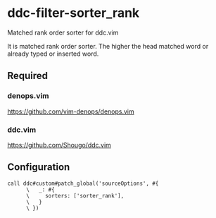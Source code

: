 # ddc-filter-sorter_rank

Matched rank order sorter for ddc.vim

It is matched rank order sorter.  The higher the head matched word or already
typed or inserted word.


## Required

### denops.vim
https://github.com/vim-denops/denops.vim

### ddc.vim
https://github.com/Shougo/ddc.vim


## Configuration

```vim
call ddc#custom#patch_global('sourceOptions', #{
      \   _: #{
      \     sorters: ['sorter_rank'],
      \   }
      \ })
```
